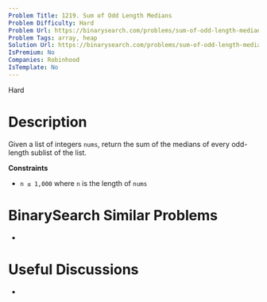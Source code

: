 ```yaml
---
Problem Title: 1219. Sum of Odd Length Medians
Problem Difficulty: Hard
Problem Url: https://binarysearch.com/problems/sum-of-odd-length-medians/
Problem Tags: array, heap
Solution Url: https://binarysearch.com/problems/sum-of-odd-length-medians/solutions/
IsPremium: No
Companies: Robinhood
IsTemplate: No
---
```


<span style="color: ;">Hard</span>

# Description

Given a list of integers `nums`, return the sum of the medians of every odd-length sublist of the list.

**Constraints**
- `n ≤ 1,000` where `n` is the length of `nums`

# BinarySearch Similar Problems

- []()

# Useful Discussions

- []()
